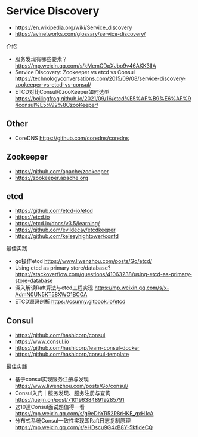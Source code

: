 # Service Discovery
- https://en.wikipedia.org/wiki/Service_discovery
- https://avinetworks.com/glossary/service-discovery/

介绍
- 服务发现有哪些要素？https://mp.weixin.qq.com/s/kMemCDpXJbo9v46AKK3IIA
- Service Discovery: Zookeeper vs etcd vs Consul https://technologyconversations.com/2015/09/08/service-discovery-zookeeper-vs-etcd-vs-consul/
- ETCD对比Consul和zooKeeper如何选型 https://boilingfrog.github.io/2021/09/16/etcd%E5%AF%B9%E6%AF%94consul%E5%92%8CzooKeeper/


## Other
- CoreDNS https://github.com/coredns/coredns


## Zookeeper
- https://github.com/apache/zookeeper
- https://zookeeper.apache.org


## etcd
- https://github.com/etcd-io/etcd
- https://etcd.io
- https://etcd.io/docs/v3.5/learning/
- https://github.com/evildecay/etcdkeeper
- https://github.com/kelseyhightower/confd

最佳实践
- go操作etcd https://www.liwenzhou.com/posts/Go/etcd/
- Using etcd as primary store/database? https://stackoverflow.com/questions/41063238/using-etcd-as-primary-store-database
- 深入解读Raft算法与etcd工程实现 https://mp.weixin.qq.com/s/x-AdmN0UN5KT58XWO1BCOA
- ETCD源码剖析 https://csunny.gitbook.io/etcd


## Consul
- https://github.com/hashicorp/consul
- https://www.consul.io
- https://github.com/hashicorp/learn-consul-docker
- https://github.com/hashicorp/consul-template

最佳实践
- 基于consul实现服务注册与发现 https://www.liwenzhou.com/posts/Go/consul/
- Consul入门｜服务发现、服务注册与查询 https://juejin.cn/post/7101963848919285791
- 这10道Consul面试题值得一看 https://mp.weixin.qq.com/s/g9eDhYR52R8rHKE_gxH1cA
- 分布式系统Consul一致性实现即Raft日志复制原理 https://mp.weixin.qq.com/s/eHDscu9G4xB8Y-5kfldeCQ
